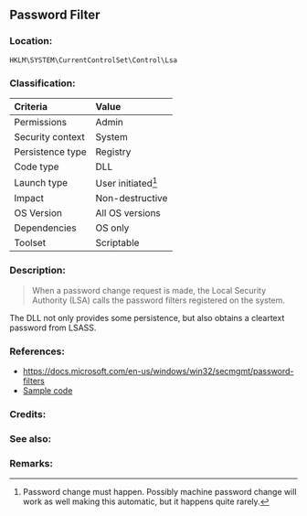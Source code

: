 ## Password Filter <!-- general "title" of the persistence. Good to be unique. -->
<!-- separate sections by two empty lines -->
<!-- do not remove empty sections  -->


### Location: <!-- where to find it -->
`HKLM\SYSTEM\CurrentControlSet\Control\Lsa`


### Classification: <!-- see "how it works" document. Empty lime must go next. -->

|Criteria|Value|
|:---|:---|
|Permissions|Admin|
|Security context| System|
|Persistence type| Registry |
|Code type|DLL|
|Launch type|User initiated[^1]|
|Impact|Non-destructive|
|OS Version|All OS versions|
|Dependencies|OS only|
|Toolset|Scriptable|


### Description:<!-- add two EOLs or two spaces at the end of line to create a line break -->
> When a password change request is made, the Local Security Authority (LSA) calls the password filters registered on the system.

The DLL not only provides some persistence, but also obtains a cleartext password from LSASS.


### References: <!-- use <...> or [abc](https://...) syntax. Prepend with "- " when more than one -->
- <https://docs.microsoft.com/en-us/windows/win32/secmgmt/password-filters>
- [Sample code](https://github.com/gtworek/PSBits/tree/master/PasswordStealing)


### Credits: <!-- use [abc](https://...) syntax. Prepend with "- " when more than one. -->


### See also: <!-- if refering to the same repo, use [Name](file.md) syntax. -->
<!-- prepend with "- " if more than one -->


### Remarks: <!-- see the usage in the "classification" section. Use only 1:1 references i.e. not refering to the same footnote from two different places -->
[^1]: Password change must happen. Possibly machine password change will work as well making this automatic, but it happens quite rarely.
